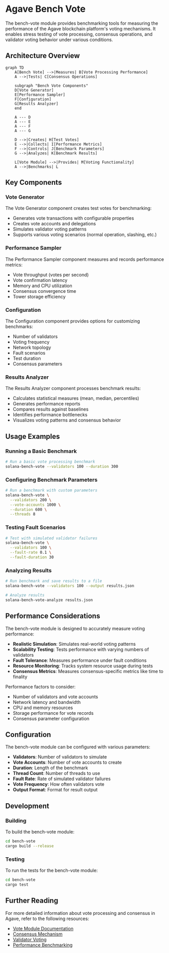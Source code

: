 # Agave Bench Vote

The bench-vote module provides benchmarking tools for measuring the performance of the Agave blockchain platform's voting mechanisms. It enables stress testing of vote processing, consensus operations, and validator voting behavior under various conditions.

## Architecture Overview

```mermaid
graph TD
    A[Bench Vote] -->|Measures| B[Vote Processing Performance]
    A -->|Tests| C[Consensus Operations]
    
    subgraph "Bench Vote Components"
    D[Vote Generator]
    E[Performance Sampler]
    F[Configuration]
    G[Results Analyzer]
    end
    
    A --- D
    A --- E
    A --- F
    A --- G
    
    D -->|Creates| H[Test Votes]
    E -->|Collects| I[Performance Metrics]
    F -->|Controls| J[Benchmark Parameters]
    G -->|Analyzes| K[Benchmark Results]
    
    L[Vote Module] -->|Provides| M[Voting Functionality]
    A -->|Benchmarks| L
```

## Key Components

### Vote Generator
The Vote Generator component creates test votes for benchmarking:
- Generates vote transactions with configurable properties
- Creates vote accounts and delegations
- Simulates validator voting patterns
- Supports various voting scenarios (normal operation, slashing, etc.)

### Performance Sampler
The Performance Sampler component measures and records performance metrics:
- Vote throughput (votes per second)
- Vote confirmation latency
- Memory and CPU utilization
- Consensus convergence time
- Tower storage efficiency

### Configuration
The Configuration component provides options for customizing benchmarks:
- Number of validators
- Voting frequency
- Network topology
- Fault scenarios
- Test duration
- Consensus parameters

### Results Analyzer
The Results Analyzer component processes benchmark results:
- Calculates statistical measures (mean, median, percentiles)
- Generates performance reports
- Compares results against baselines
- Identifies performance bottlenecks
- Visualizes voting patterns and consensus behavior

## Usage Examples

### Running a Basic Benchmark

```bash
# Run a basic vote processing benchmark
solana-bench-vote --validators 100 --duration 300
```

### Configuring Benchmark Parameters

```bash
# Run a benchmark with custom parameters
solana-bench-vote \
  --validators 200 \
  --vote-accounts 1000 \
  --duration 600 \
  --threads 8
```

### Testing Fault Scenarios

```bash
# Test with simulated validator failures
solana-bench-vote \
  --validators 100 \
  --fault-rate 0.1 \
  --fault-duration 30
```

### Analyzing Results

```bash
# Run benchmark and save results to a file
solana-bench-vote --validators 100 --output results.json

# Analyze results
solana-bench-vote-analyze results.json
```

## Performance Considerations

The bench-vote module is designed to accurately measure voting performance:

- **Realistic Simulation**: Simulates real-world voting patterns
- **Scalability Testing**: Tests performance with varying numbers of validators
- **Fault Tolerance**: Measures performance under fault conditions
- **Resource Monitoring**: Tracks system resource usage during tests
- **Consensus Metrics**: Measures consensus-specific metrics like time to finality

Performance factors to consider:

- Number of validators and vote accounts
- Network latency and bandwidth
- CPU and memory resources
- Storage performance for vote records
- Consensus parameter configuration

## Configuration

The bench-vote module can be configured with various parameters:

- **Validators**: Number of validators to simulate
- **Vote Accounts**: Number of vote accounts to create
- **Duration**: Length of the benchmark
- **Thread Count**: Number of threads to use
- **Fault Rate**: Rate of simulated validator failures
- **Vote Frequency**: How often validators vote
- **Output Format**: Format for result output

## Development

### Building

To build the bench-vote module:

```bash
cd bench-vote
cargo build --release
```

### Testing

To run the tests for the bench-vote module:

```bash
cd bench-vote
cargo test
```

## Further Reading

For more detailed information about vote processing and consensus in Agave, refer to the following resources:

- [Vote Module Documentation](../vote/README.md)
- [Consensus Mechanism](https://docs.anza.xyz/validator/consensus)
- [Validator Voting](https://docs.anza.xyz/validator/vote-signing)
- [Performance Benchmarking](https://docs.anza.xyz/validator/benchmarking)